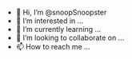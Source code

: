 - 👋 Hi, I’m @snoopSnoopster
- 👀 I’m interested in ...
- 🌱 I’m currently learning ...
- 💞️ I’m looking to collaborate on ...
- 📫 How to reach me ...

<!---
snoopSnoopster/snoopSnoopster is a ✨ special ✨ repository because its `README.md` (this file) appears on your GitHub profile.
You can click the Preview link to take a look at your changes.
--->
